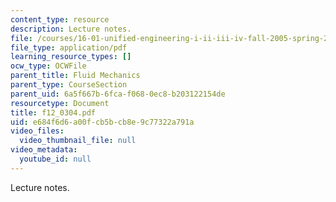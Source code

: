 ```yaml
---
content_type: resource
description: Lecture notes.
file: /courses/16-01-unified-engineering-i-ii-iii-iv-fall-2005-spring-2006/e684f6d6a00fcb5bcb8e9c77322a791a_f12_0304.pdf
file_type: application/pdf
learning_resource_types: []
ocw_type: OCWFile
parent_title: Fluid Mechanics
parent_type: CourseSection
parent_uid: 6a5f667b-6fca-f068-0ec8-b203122154de
resourcetype: Document
title: f12_0304.pdf
uid: e684f6d6-a00f-cb5b-cb8e-9c77322a791a
video_files:
  video_thumbnail_file: null
video_metadata:
  youtube_id: null
---
```

Lecture notes.

